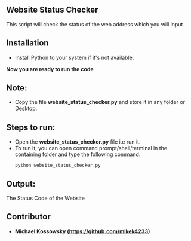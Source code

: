 ## Website Status Checker 

This script will check the status of the web address which you will input

## Installation

- Install Python to your system if it's not available.

**Now you are ready to run the code**

## Note:

- Copy the file **website_status_checker.py** and store it in any folder or Desktop.

## Steps to run:

- Open the **website_status_checker.py** file i.e run it.
- To run it, you can open command prompt/shell/terminal in the containing folder and type the following command:
    ```
    python website_status_checker.py
    ```

## Output:

The Status Code of the Website

## Contributor

- **Michael Kossowsky (https://github.com/mikek4233)**  